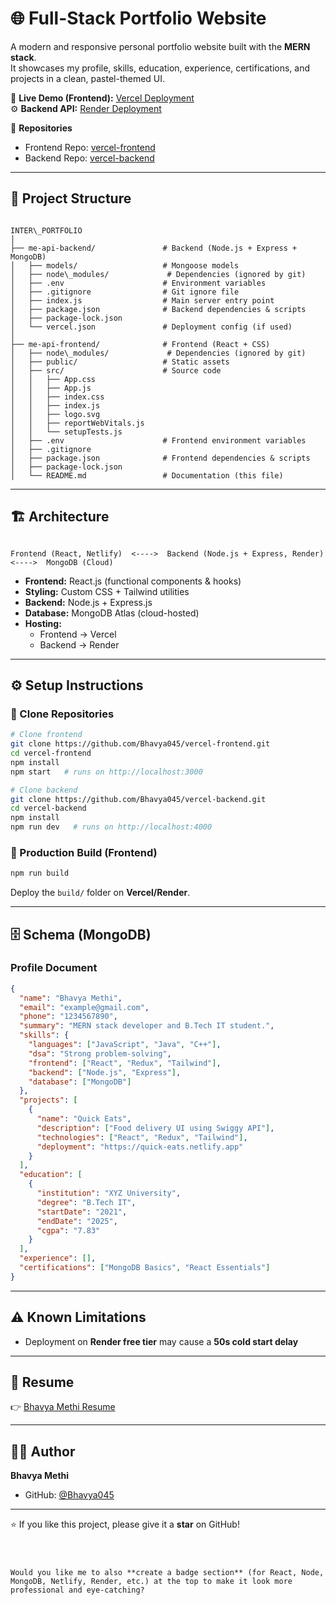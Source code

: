 
# 🌐 Full-Stack Portfolio Website

A modern and responsive personal portfolio website built with the **MERN stack**.  
It showcases my profile, skills, education, experience, certifications, and projects in a clean, pastel-themed UI.  

🚀 **Live Demo (Frontend):** [Vercel Deployment](https://vercel-frontend-git-main-bhavyas-projects-12a25f3b.vercel.app/)  
⚙️ **Backend API:** [Render Deployment]([https://vercel-backend-bw39.onrender.com])  

📂 **Repositories**  
- Frontend Repo: [vercel-frontend](https://github.com/Bhavya045/vercel-frontend)  
- Backend Repo: [vercel-backend](https://github.com/Bhavya045/vercel-backend)  

---

## 📂 Project Structure

```

INTER\_PORTFOLIO
│
├── me-api-backend/               # Backend (Node.js + Express + MongoDB)
│   ├── models/                   # Mongoose models
│   ├── node\_modules/             # Dependencies (ignored by git)
│   ├── .env                      # Environment variables
│   ├── .gitignore                # Git ignore file
│   ├── index.js                  # Main server entry point
│   ├── package.json              # Backend dependencies & scripts
│   ├── package-lock.json
│   └── vercel.json               # Deployment config (if used)
│
├── me-api-frontend/              # Frontend (React + CSS)
│   ├── node\_modules/             # Dependencies (ignored by git)
│   ├── public/                   # Static assets
│   ├── src/                      # Source code
│   │   ├── App.css
│   │   ├── App.js
│   │   ├── index.css
│   │   ├── index.js
│   │   ├── logo.svg
│   │   ├── reportWebVitals.js
│   │   └── setupTests.js
│   ├── .env                      # Frontend environment variables
│   ├── .gitignore
│   ├── package.json              # Frontend dependencies & scripts
│   ├── package-lock.json
│   └── README.md                 # Documentation (this file)

```

---

## 🏗️ Architecture

```

Frontend (React, Netlify)  <---->  Backend (Node.js + Express, Render)  <---->  MongoDB (Cloud)

````

- **Frontend:** React.js (functional components & hooks)  
- **Styling:** Custom CSS + Tailwind utilities  
- **Backend:** Node.js + Express.js  
- **Database:** MongoDB Atlas (cloud-hosted)  
- **Hosting:**  
  - Frontend → Vercel
  - Backend → Render  

---

## ⚙️ Setup Instructions

### 🔹 Clone Repositories
```bash
# Clone frontend
git clone https://github.com/Bhavya045/vercel-frontend.git
cd vercel-frontend
npm install
npm start   # runs on http://localhost:3000

# Clone backend
git clone https://github.com/Bhavya045/vercel-backend.git
cd vercel-backend
npm install
npm run dev   # runs on http://localhost:4000
````

### 🔹 Production Build (Frontend)

```bash
npm run build
```

Deploy the `build/` folder on **Vercel/Render**.

---

## 🗄️ Schema (MongoDB)

### Profile Document

```json
{
  "name": "Bhavya Methi",
  "email": "example@gmail.com",
  "phone": "1234567890",
  "summary": "MERN stack developer and B.Tech IT student.",
  "skills": {
    "languages": ["JavaScript", "Java", "C++"],
    "dsa": "Strong problem-solving",
    "frontend": ["React", "Redux", "Tailwind"],
    "backend": ["Node.js", "Express"],
    "database": ["MongoDB"]
  },
  "projects": [
    {
      "name": "Quick Eats",
      "description": ["Food delivery UI using Swiggy API"],
      "technologies": ["React", "Redux", "Tailwind"],
      "deployment": "https://quick-eats.netlify.app"
    }
  ],
  "education": [
    {
      "institution": "XYZ University",
      "degree": "B.Tech IT",
      "startDate": "2021",
      "endDate": "2025",
      "cgpa": "7.83"
    }
  ],
  "experience": [],
  "certifications": ["MongoDB Basics", "React Essentials"]
}
```

---




## ⚠️ Known Limitations

* Deployment on **Render free tier** may cause a **50s cold start delay**
---

## 📎 Resume

👉 [Bhavya Methi Resume](https://your-resume-link.com)

---

## 👨‍💻 Author

**Bhavya Methi**

* GitHub: [@Bhavya045](https://drive.google.com/file/d/1YFW8VNENoYcBcyD9kytrRBmtrjavgr3n/view?usp=drivesdk)


---

⭐ If you like this project, please give it a **star** on GitHub!

```

 

Would you like me to also **create a badge section** (for React, Node, MongoDB, Netlify, Render, etc.) at the top to make it look more professional and eye-catching?
```
